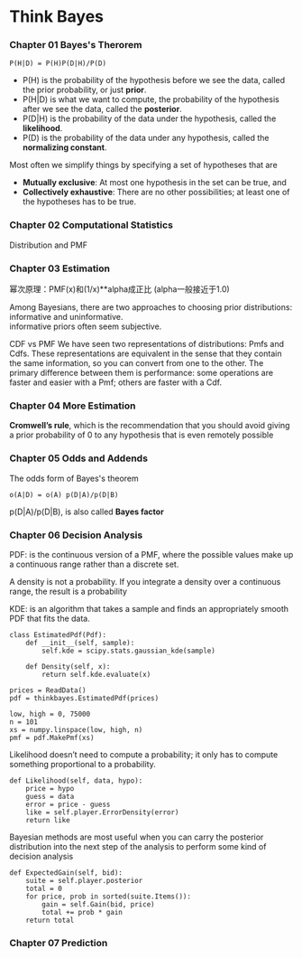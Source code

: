 Think Bayes
=======================

### Chapter 01 Bayes's Therorem

    P(H|D) = P(H)P(D|H)/P(D)

* P(H) is the probability of the hypothesis before we see the data, called the prior probability, or just **prior**.
* P(H|D) is what we want to compute, the probability of the hypothesis after we see the data, called the **posterior**.
* P(D|H) is the probability of the data under the hypothesis, called the **likelihood**.
* P(D) is the probability of the data under any hypothesis, called the **normalizing constant**.

Most often we simplify things by specifying a set of hypotheses that are
* **Mutually exclusive**: At most one hypothesis in the set can be true, and
* **Collectively exhaustive**: There are no other possibilities; at least one of the
hypotheses has to be true.

### Chapter 02 Computational Statistics

Distribution and PMF

### Chapter 03 Estimation

幂次原理：PMF(x)和(1/x)**alpha成正比 (alpha一般接近于1.0)

Among Bayesians, there are two approaches to choosing prior distributions: informative and uninformative.  
informative priors often seem subjective.

CDF vs PMF
We have seen two representations of distributions: Pmfs and Cdfs. These
representations are equivalent in the sense that they contain the same information,
so you can convert from one to the other. The primary difference
between them is performance: some operations are faster and easier with a
Pmf; others are faster with a Cdf.

### Chapter 04 More Estimation

**Cromwell’s rule**, which is the recommendation
that you should avoid giving a prior probability of 0 to any hypothesis
that is even remotely possible  

### Chapter 05 Odds and Addends

The odds form of Bayes's theorem

    o(A|D) = o(A) p(D|A)/p(D|B)

p(D|A)/p(D|B), is also called **Bayes factor**

### Chapter 06 Decision Analysis

PDF: is the continuous version of a PMF, where the possible values make up a continuous range rather than a discrete
set.  

A density is not a probability. If you integrate a density over a continuous range, the result is a probability  

KDE: is an algorithm that takes a sample and finds an appropriately smooth PDF that fits the data.  

    class EstimatedPdf(Pdf):
        def __init__(self, sample):
            self.kde = scipy.stats.gaussian_kde(sample)
        
        def Density(self, x):
            return self.kde.evaluate(x)

    prices = ReadData()
    pdf = thinkbayes.EstimatedPdf(prices)

    low, high = 0, 75000
    n = 101
    xs = numpy.linspace(low, high, n)
    pmf = pdf.MakePmf(xs)

Likelihood doesn’t need to compute a probability; it only has
to compute something proportional to a probability.

    def Likelihood(self, data, hypo):
        price = hypo
        guess = data
        error = price - guess
        like = self.player.ErrorDensity(error)
        return like 

Bayesian methods are most useful when you can carry the posterior distribution
into the next step of the analysis to perform some kind of decision analysis

    def ExpectedGain(self, bid):
        suite = self.player.posterior
        total = 0
        for price, prob in sorted(suite.Items()):
            gain = self.Gain(bid, price)
            total += prob * gain
        return total

### Chapter 07 Prediction


